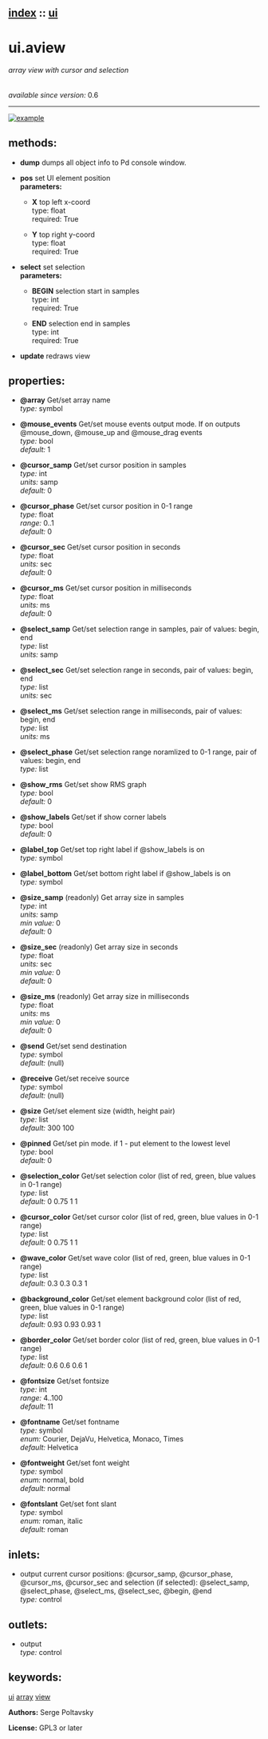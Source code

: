 [index](index.html) :: [ui](category_ui.html)
---

# ui.aview

###### array view with cursor and selection

*available since version:* 0.6

---




[![example](../examples/img/ui.aview.jpg)](../examples/pd/ui.aview.pd)





## methods:

* **dump**
dumps all object info to Pd console window.<br>

* **pos**
set UI element position<br>
  __parameters:__
  - **X** top left x-coord<br>
    type: float <br>
    required: True <br>

  - **Y** top right y-coord<br>
    type: float <br>
    required: True <br>

* **select**
set selection<br>
  __parameters:__
  - **BEGIN** selection start in samples<br>
    type: int <br>
    required: True <br>

  - **END** selection end in samples<br>
    type: int <br>
    required: True <br>

* **update**
redraws view<br>




## properties:

* **@array** 
Get/set array name<br>
_type:_ symbol<br>

* **@mouse_events** 
Get/set mouse events output mode. If on outputs @mouse_down, @mouse_up and @mouse_drag
events<br>
_type:_ bool<br>
_default:_ 1<br>

* **@cursor_samp** 
Get/set cursor position in samples<br>
_type:_ int<br>
_units:_ samp<br>
_default:_ 0<br>

* **@cursor_phase** 
Get/set cursor position in 0-1 range<br>
_type:_ float<br>
_range:_ 0..1<br>
_default:_ 0<br>

* **@cursor_sec** 
Get/set cursor position in seconds<br>
_type:_ float<br>
_units:_ sec<br>
_default:_ 0<br>

* **@cursor_ms** 
Get/set cursor position in milliseconds<br>
_type:_ float<br>
_units:_ ms<br>
_default:_ 0<br>

* **@select_samp** 
Get/set selection range in samples, pair of values: begin, end<br>
_type:_ list<br>
_units:_ samp<br>

* **@select_sec** 
Get/set selection range in seconds, pair of values: begin, end<br>
_type:_ list<br>
_units:_ sec<br>

* **@select_ms** 
Get/set selection range in milliseconds, pair of values: begin, end<br>
_type:_ list<br>
_units:_ ms<br>

* **@select_phase** 
Get/set selection range noramlized to 0-1 range, pair of values: begin, end<br>
_type:_ list<br>

* **@show_rms** 
Get/set show RMS graph<br>
_type:_ bool<br>
_default:_ 0<br>

* **@show_labels** 
Get/set if show corner labels<br>
_type:_ bool<br>
_default:_ 0<br>

* **@label_top** 
Get/set top right label if @show_labels is on<br>
_type:_ symbol<br>

* **@label_bottom** 
Get/set bottom right label if @show_labels is on<br>
_type:_ symbol<br>

* **@size_samp** (readonly)
Get array size in samples<br>
_type:_ int<br>
_units:_ samp<br>
_min value:_ 0<br>
_default:_ 0<br>

* **@size_sec** (readonly)
Get array size in seconds<br>
_type:_ float<br>
_units:_ sec<br>
_min value:_ 0<br>
_default:_ 0<br>

* **@size_ms** (readonly)
Get array size in milliseconds<br>
_type:_ float<br>
_units:_ ms<br>
_min value:_ 0<br>
_default:_ 0<br>

* **@send** 
Get/set send destination<br>
_type:_ symbol<br>
_default:_ (null)<br>

* **@receive** 
Get/set receive source<br>
_type:_ symbol<br>
_default:_ (null)<br>

* **@size** 
Get/set element size (width, height pair)<br>
_type:_ list<br>
_default:_ 300 100<br>

* **@pinned** 
Get/set pin mode. if 1 - put element to the lowest level<br>
_type:_ bool<br>
_default:_ 0<br>

* **@selection_color** 
Get/set selection color (list of red, green, blue values in 0-1 range)<br>
_type:_ list<br>
_default:_ 0 0.75 1 1<br>

* **@cursor_color** 
Get/set cursor color (list of red, green, blue values in 0-1 range)<br>
_type:_ list<br>
_default:_ 0 0.75 1 1<br>

* **@wave_color** 
Get/set wave color (list of red, green, blue values in 0-1 range)<br>
_type:_ list<br>
_default:_ 0.3 0.3 0.3 1<br>

* **@background_color** 
Get/set element background color (list of red, green, blue values in 0-1 range)<br>
_type:_ list<br>
_default:_ 0.93 0.93 0.93 1<br>

* **@border_color** 
Get/set border color (list of red, green, blue values in 0-1 range)<br>
_type:_ list<br>
_default:_ 0.6 0.6 0.6 1<br>

* **@fontsize** 
Get/set fontsize<br>
_type:_ int<br>
_range:_ 4..100<br>
_default:_ 11<br>

* **@fontname** 
Get/set fontname<br>
_type:_ symbol<br>
_enum:_ Courier, DejaVu, Helvetica, Monaco, Times<br>
_default:_ Helvetica<br>

* **@fontweight** 
Get/set font weight<br>
_type:_ symbol<br>
_enum:_ normal, bold<br>
_default:_ normal<br>

* **@fontslant** 
Get/set font slant<br>
_type:_ symbol<br>
_enum:_ roman, italic<br>
_default:_ roman<br>



## inlets:

* output current cursor positions: @cursor_samp, @cursor_phase, @cursor_ms, @cursor_sec and selection (if selected): @select_samp, @select_phase, @select_ms, @select_sec, @begin, @end<br>
_type:_ control



## outlets:

* output<br>
_type:_ control



## keywords:

[ui](keywords/ui.html)
[array](keywords/array.html)
[view](keywords/view.html)






**Authors:** Serge Poltavsky




**License:** GPL3 or later





